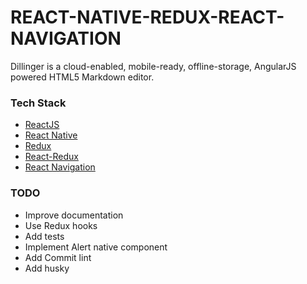 # REACT-NATIVE-REDUX-REACT-NAVIGATION
Dillinger is a cloud-enabled, mobile-ready, offline-storage, AngularJS powered HTML5 Markdown editor.

### Tech Stack
  - [ReactJS](https://reactjs.org/)
  - [React Native](https://reactnative.dev/)
  - [Redux](https://redux.js.org/)
  - [React-Redux](https://react-redux.js.org/)
  - [React Navigation](https://reactnavigation.org/)

### TODO
  - Improve documentation
  - Use Redux hooks
  - Add tests
  - Implement Alert native component
  - Add Commit lint
  - Add husky
